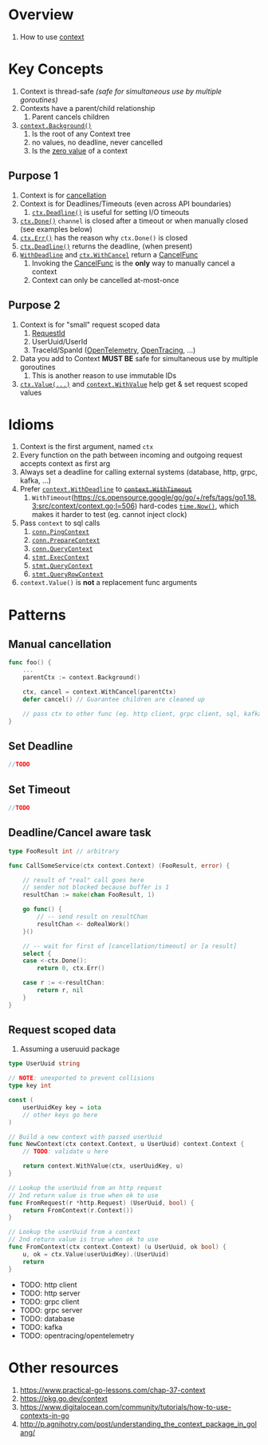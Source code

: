 # Overview
1. How to use [context](https://pkg.go.dev/context)


# Key Concepts
1. Context is thread-safe *(safe for simultaneous use by multiple goroutines)*
1. Contexts have a parent/child relationship
    1. Parent cancels children
1. [`context.Background()`](https://pkg.go.dev/context#Background)
    1. Is the root of any Context tree
    1. no values, no deadline, never cancelled
    1. Is the [zero value](https://go.dev/ref/spec#The_zero_value) of a context

## Purpose 1
1. Context is for [cancellation](./concurrency.cancellation.md)
1. Context is for Deadlines/Timeouts (even across API boundaries)
    1. [`ctx.Deadline()`](https://pkg.go.dev/context#Context) is useful for setting I/O timeouts
1. [`ctx.Done()`](https://pkg.go.dev/context#Context) `channel` is closed after a timeout or when manually closed (see examples below)
1. [`ctx.Err()`](https://pkg.go.dev/context#Context) has the reason why `ctx.Done()` is closed
1. [`ctx.Deadline()`](https://pkg.go.dev/context#Context) returns the deadline, (when present)
1. [`WithDeadline`](https://pkg.go.dev/context#WithDeadline) and [`ctx.WithCancel`](https://pkg.go.dev/context#WithCancel) return a [CancelFunc](https://pkg.go.dev/context#CancelFunc)
    1. Invoking the [CancelFunc](https://pkg.go.dev/context#CancelFunc) is the **only** way to manually cancel a context
    1. Context can only be cancelled at-most-once

## Purpose 2
1. Context is for "small" request scoped data
    1. [RequestId](https://pkg.go.dev/github.com/go-chi/chi/middleware#RequestID)
    1. UserUuid/UserId
    1. TraceId/SpanId ([OpenTelemetry](./tracing.md), [OpenTracing](./tracing.md), ...)
1. Data you add to Context **MUST BE** safe for simultaneous use by multiple goroutines
    1. This is another reason to use immutable IDs
1. [`ctx.Value(...)`](https://pkg.go.dev/context#Context) and [`context.WithValue`](https://pkg.go.dev/context#WithValue) help get & set request scoped values


# Idioms
1. Context is the first argument, named `ctx`
1. Every function on the path between incoming and outgoing request accepts context as first arg
1. Always set a deadline for calling external systems (database, http, grpc, kafka, ...)
1. Prefer [`context.WithDeadline`](https://pkg.go.dev/context#WithDeadline) to [~~`context.WithTimeout`~~](https://pkg.go.dev/context#WithTimeout)
    1. `WithTimeout`(https://cs.opensource.google/go/go/+/refs/tags/go1.18.3:src/context/context.go;l=506) hard-codes [`time.Now()`](https://cs.opensource.google/go/go/+/refs/tags/go1.18.3:src/context/context.go;l=507), which makes it harder to test (eg. cannot inject clock)
1. Pass `context` to sql calls
    1. [`conn.PingContext`](https://pkg.go.dev/database/sql#Conn.PingContext)
    1. [`conn.PrepareContext`](https://pkg.go.dev/database/sql#Conn.PrepareContext)
    1. [`conn.QueryContext`](https://pkg.go.dev/database/sql#Conn.QueryContext)
    1. [`stmt.ExecContext`](https://pkg.go.dev/database/sql#Stmt.ExecContext)
    1. [`stmt.QueryContext`](https://pkg.go.dev/database/sql#Stmt.QueryContext)
    1. [`stmt.QueryRowContext`](https://pkg.go.dev/database/sql#Stmt.QueryRowContext)
1. `context.Value()` is **not** a replacement func arguments


# Patterns
## Manual cancellation
```go
func foo() {
    ...
    parentCtx := context.Background()

    ctx, cancel = context.WithCancel(parentCtx)
    defer cancel() // Guarantee children are cleaned up

    // pass ctx to other func (eg. http client, grpc client, sql, kafka, rabbitmq, ...)
}
```


## Set Deadline
```go
//TODO
```


## Set Timeout
```go
//TODO
```


## Deadline/Cancel aware task
```go
type FooResult int // arbitrary

func CallSomeService(ctx context.Context) (FooResult, error) {

	// result of "real" call goes here
	// sender not blocked because buffer is 1
	resultChan := make(chan FooResult, 1)

	go func() {
		// -- send result on resultChan
		resultChan <- doRealWork()
	}()

	// -- wait for first of [cancellation/timeout] or [a result]
	select {
	case <-ctx.Done():
		return 0, ctx.Err()

	case r := <-resultChan:
		return r, nil
	}
}
```


## Request scoped data
1. Assuming a useruuid package
```go
type UserUuid string

// NOTE: unexported to prevent collisions
type key int

const (
	userUuidKey key = iota
	// other keys go here
)

// Build a new context with passed userUuid
func NewContext(ctx context.Context, u UserUuid) context.Context {
	// TODO: validate u here

	return context.WithValue(ctx, userUuidKey, u)
}

// Lookup the userUuid from an http request
// 2nd return value is true when ok to use
func FromRequest(r *http.Request) (UserUuid, bool) {
	return FromContext(r.Context())
}

// Lookup the userUuid from a context
// 2nd return value is true when ok to use
func FromContext(ctx context.Context) (u UserUuid, ok bool) {
	u, ok = ctx.Value(userUuidKey).(UserUuid)
	return
}
```



- TODO: http client
- TODO: http server
- TODO: grpc client
- TODO: grpc server
- TODO: database
- TODO: kafka
- TODO: opentracing/opentelemetry


# Other resources
1. https://www.practical-go-lessons.com/chap-37-context
1. https://pkg.go.dev/context
1. https://www.digitalocean.com/community/tutorials/how-to-use-contexts-in-go
1. http://p.agnihotry.com/post/understanding_the_context_package_in_golang/
